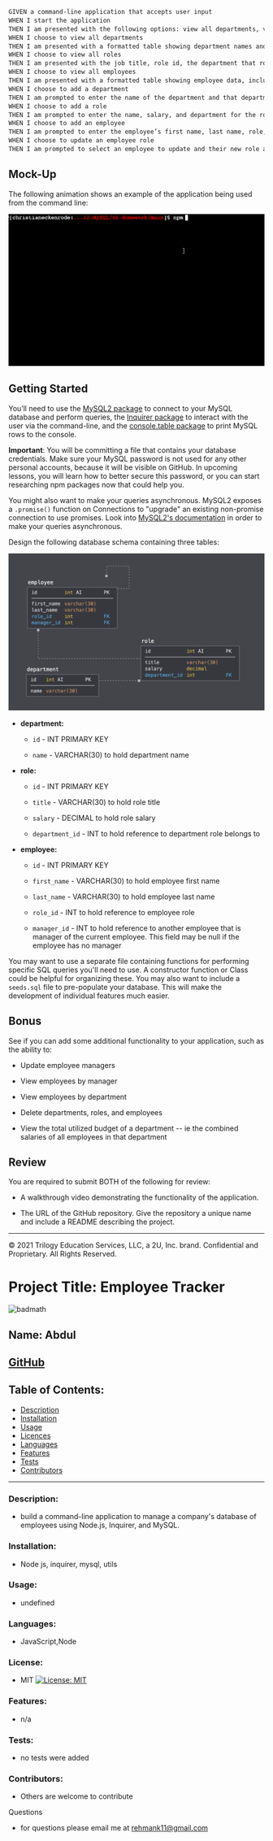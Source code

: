 

```md
GIVEN a command-line application that accepts user input
WHEN I start the application
THEN I am presented with the following options: view all departments, view all roles, view all employees, add a department, add a role, add an employee, and update an employee role
WHEN I choose to view all departments
THEN I am presented with a formatted table showing department names and department ids
WHEN I choose to view all roles
THEN I am presented with the job title, role id, the department that role belongs to, and the salary for that role
WHEN I choose to view all employees
THEN I am presented with a formatted table showing employee data, including employee ids, first names, last names, job titles, departments, salaries, and managers that the employees report to
WHEN I choose to add a department
THEN I am prompted to enter the name of the department and that department is added to the database
WHEN I choose to add a role
THEN I am prompted to enter the name, salary, and department for the role and that role is added to the database
WHEN I choose to add an employee
THEN I am prompted to enter the employee’s first name, last name, role, and manager and that employee is added to the database
WHEN I choose to update an employee role
THEN I am prompted to select an employee to update and their new role and this information is updated in the database 
```

## Mock-Up

The following animation shows an example of the application being used from the command line:

![Command Line demo](./Assets/12-sql-homework-demo-01.gif)


## Getting Started

You’ll need to use the [MySQL2 package](https://www.npmjs.com/package/mysql2) to connect to your MySQL database and perform queries, the [Inquirer package](https://www.npmjs.com/package/inquirer) to interact with the user via the command-line, and the [console.table package](https://www.npmjs.com/package/console.table) to print MySQL rows to the console.

**Important**: You will be committing a file that contains your database credentials. Make sure your MySQL password is not used for any other personal accounts, because it will be visible on GitHub. In upcoming lessons, you will learn how to better secure this password, or you can start researching npm packages now that could help you.

You might also want to make your queries asynchronous. MySQL2 exposes a `.promise()` function on Connections to "upgrade" an existing non-promise connection to use promises. Look into [MySQL2's documentation](https://www.npmjs.com/package/mysql2) in order to make your queries asynchronous.

Design the following database schema containing three tables:

![Database Demo](./Assets/12-sql-homework-demo-02.png)

* **department:**

    * `id` - INT PRIMARY KEY

    * `name` - VARCHAR(30) to hold department name

* **role:**

    * `id` - INT PRIMARY KEY

    * `title` - VARCHAR(30) to hold role title

    * `salary` - DECIMAL to hold role salary

    * `department_id` - INT to hold reference to department role belongs to

* **employee:**

    * `id` - INT PRIMARY KEY

    * `first_name` - VARCHAR(30) to hold employee first name

    * `last_name` - VARCHAR(30) to hold employee last name

    * `role_id` - INT to hold reference to employee role

    * `manager_id` - INT to hold reference to another employee that is manager of the current employee. This field may be null if the employee has no manager

You may want to use a separate file containing functions for performing specific SQL queries you'll need to use. A constructor function or Class could be helpful for organizing these. You may also want to include a `seeds.sql` file to pre-populate your database. This will make the development of individual features much easier.


## Bonus

See if you can add some additional functionality to your application, such as the ability to:

* Update employee managers

* View employees by manager

* View employees by department

* Delete departments, roles, and employees

* View the total utilized budget of a department -- ie the combined salaries of all employees in that department


## Review

You are required to submit BOTH of the following for review:

* A walkthrough video demonstrating the functionality of the application.

* The URL of the GitHub repository. Give the repository a unique name and include a README describing the project.

- - -
© 2021 Trilogy Education Services, LLC, a 2U, Inc. brand. Confidential and Proprietary. All Rights Reserved.




# Project Title: Employee Tracker
![badmath](https://img.shields.io/github/languages/top/nielsenjared/badmath)

## Name: Abdul

## [GitHub](https://github.com/absk786)

## Table of Contents:
* [Description](https://github.com/absk786/assignment7/blob/main/README.md#Description)
* [Installation](https://github.com/absk786/assignment7/blob/main/README.md#Installation)
* [Usage](https://github.com/absk786/assignment7/blob/main/README.md#Usage)
* [Licences](https://github.com/absk786/assignment7/blob/main/README.md#License)
* [Languages](https://github.com/absk786/assignment7/blob/main/README.md#Languages)
* [Features](https://github.com/absk786/assignment7/blob/main/README.md#Features)
* [Tests](https://github.com/absk786/assignment7/blob/main/README.md#Tests)
* [Contributors](https://github.com/absk786/assignment7/blob/main/README.md#Contributors)

-------------------------------------------------------------------------------------
### Description: 
* build a command-line application to manage a company's database of employees using Node.js, Inquirer, and MySQL.

### Installation: 
* Node js, inquirer, mysql, utils
 
### Usage: 
* undefined

### Languages: 
* JavaScript,Node

### License:
* MIT [![License: MIT](https://img.shields.io/badge/License-MIT-yellow.svg)](https://opensource.org/licenses/MIT)

### Features: 
* n/a

### Tests: 
* no tests were added

### Contributors: 
* Others are welcome to contribute

Questions
* for questions please email me at rehmank11@gmail.com
